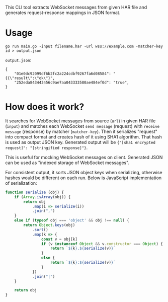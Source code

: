 This CLI tool extracts WebSocket messages from given HAR file and generates request-response mappings in JSON format.

# Usage

```
go run main.go -input filename.har -url wss://example.com -matcher-key id > output.json
```

`output.json`:

```
{
	"01e0dc92099df6b2fc2a224cdbf9267fa6d08584": "{{\"result\":\"ok\"}",
	"252eda843443456c9ae7aa043333580ae484ef0d": "true",
}
```

# How does it work?

It searches for WebSocket messages from source (`url`) in given HAR file (`input`) and matches each WebSocket `send message` (request) with `receive message` (response) by matcher (`matcher-key`). Then it serializes "request" into compact format and creates hash of it using SHA1 algorithm. That hash is used as output JSON key. Generated output will be `{"[sha1 encrypted request]": "[stringified response]"}`.

This is useful for mocking WebSocket messages on client. Generated JSON can be used as "indexed storage of WebSocket messages".

For consistent output, it sorts JSON object keys when serializing, otherwise hashes would be different on each run. Below is JavaScript implementation of serialization:

```javascript
function serialize (obj) {
	if (Array.isArray(obj)) {
		return obj
			.map(i => serialize(i))
			.join(",")
	}
	else if (typeof obj === 'object' && obj !== null) {
		return Object.keys(obj)
			.sort()
			.map(k => {
				const v = obj[k]
				if (v instanceof Object && v.constructor === Object) {
					return `${k}.${serialize(v)}`
				}
				else {
					return `${k}:${serialize(v)}`
				}
			})
			.join("|")
	}

	return obj
}
```
